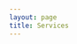 ```yaml
---
layout: page
title: Services
---
```


<!--<div align="center">
<h1 style="font-size:5em;color:#caad42;">Services</h1>
</div>

* *Coaching:* 1-to-1 or group coaching. I will help you find your own path and guide you to your own realizations about your present and future.
* *Mentoring:* I will provide guidance on options to help you make the right decisions towards your long-term goals and give you the structure and tools needed to achieve them.
* *Consulting:* I will advise you and provide expertise on how to achieve your specific goals.
* *Bespoke Programs:* I will design programs specifically suited to your needs, employing a mix of services, coaching, NLP techniques, and emotional and intelligent strategies.


<!--<div align="center">
<h1 style="font-size:5em;color:#caad42;">Booking</h1>
</div>

<hr style="height:5px;border-width:5;color:#caad42;text-align:center;background-color:#caad42;">

<div align="center">
<span style="font-size:3em;color:#002950;">Book a Free Consultation</span>
</div>
-->

<div id="booking">
<!-- Calendly inline widget begin -->
<div class="calendly-inline-widget" data-url="https://calendly.com/pat-firststepcoaching/coaching-1-2-1" style="min-width:620px;height:1000px;"></div>
<script type="text/javascript" src="https://assets.calendly.com/assets/external/widget.js"></script>
<!-- Calendly inline widget end -->
</div>
